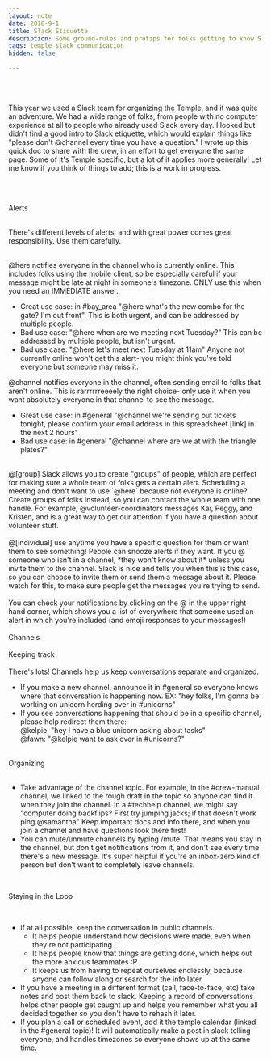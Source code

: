 ```yaml
---
layout: note
date: 2018-9-1
title: Slack Etiquette
description: Some ground-rules and protips for folks getting to know Slack, which I wrote while working with a bug group of Slack n00bs.
tags: temple slack communication
hidden: false

---
```


<br><br>

<div class='txt-em'> This year we used a Slack team for organizing the Temple, and it was quite an adventure. We had a wide range of folks, from people with no computer experience at all to people who already used Slack every day. I looked but didn't find a good intro to Slack etiquette, which would explain things like "please don't @channel every time you have a question." I wrote up this quick doc to share with the crew, in an effort to get everyone the same page. Some of it's Temple specific, but a lot of it applies more generally! Let me know if you think of things to add; this is a work in progress. </div>

<br><br>

<div class='txt-h3'>Alerts</div>

<br>

There's different levels of alerts, and with great power comes great responsibility. Use them carefully.

<br>

<div>
  <span class='txt-code'>@here</span> notifies everyone in the channel who is currently online. This includes folks using the mobile client, so be especially careful if your message might be late at night in someone's timezone. ONLY use this when you need an IMMEDIATE answer. 

  <ul class='txt-ul'>
    <li class='txt-li'>Great use case: in #bay_area "@here what's the new combo for the gate? I'm out front". This is both urgent, and can be addressed by multiple people.</li>
    <li class='txt-li'>Bad use case: "@here when are we meeting next Tuesday?" This can be addressed by multiple people, but isn't urgent.</li>
    <li class='txt-li'>Bad use case: "@here let's meet next Tuesday at 11am" Anyone not currently online won't get this alert- you might think you've told everyone but someone may miss it.</li>
  </ul>
</div>

<div>
  <span class='txt-code'>@channel</span> notifies everyone in the channel, often sending email to folks that aren't online. This is rarrrrrreeeely the right choice- only use it when you want absolutely everyone in that channel to see the message.

  <ul class='txt-ul'>
    <li class='txt-li'>Great use case: in #general "@channel we're sending out tickets tonight, please confirm your email address in this spreadsheet [link] in the next 2 hours"</li>
    <li class='txt-li'>Bad use case: in #general "@channel where are we at with the triangle plates?"</li>
  </ul>
</div>
<br>

<div>
  <span class='txt-code'>@[group]</span> Slack allows you to create "groups" of people, which are perfect for making sure a whole team of folks gets a certain alert. Scheduling a meeting and don't want to use `@here` because not everyone is online? Create groups of folks instead, so you can contact the whole team with one handle. For example, @volunteer-coordinators messages Kai, Peggy, and Kristen, and is a great way to get our attention if you have a question about volunteer stuff.
</div>

<br>

<div>
  <span class='txt-code'>@[individual]</span> use anytime you have a specific question for them or want them to see something! People can snooze alerts if they want. If you @ someone who isn't in a channel, *they won't know about it* unless you invite them to the channel. Slack is nice and tells you when this is this case, so you can choose to invite them or send them a message about it. Please watch for this, to make sure people get the messages you're trying to send.
</div>

<br>

<div>
You can check your notifications by clicking on the <span class='txt-code'>@</span> in the upper right hand corner, which shows you a list of everywhere that someone used an alert in which you're included (and emoji responses to your messages!)
</div>

<br>

<div class='txt-h3'>Channels</div>

<br>

<div class='txt-bold'>Keeping track</div>

<br>

<div>
  There's lots! Channels help us keep conversations separate and organized. 
</div>

<ul class='txt-ul'>

  <li class='txt-li'> If you make a new channel, announce it in #general so everyone knows where that conversation is happening now. EX: "hey folks, I'm gonna be working on unicorn herding over in #unicorns"</li>



  <li class='txt-li'>If you see conversations happening that should be in a specific channel, please help redirect them there:
  <br>
  <span class='txt-code'>@kelpie: "hey I have a blue unicorn asking about tasks"<br>@fawn: "@kelpie want to ask over in #unicorns?"</span>
  </li>
</ul>

<br>

<div class='txt-bold'>Organizing</div>

<br>

<ul class='txt-ul'>
  <li class='txt-li'>Take advantage of the channel topic. For example, in the #crew-manual channel, we linked to the rough draft in the topic so anyone can find it when they join the channel. In a <span class='txt-code'>#techhelp</span> channel, we might say "computer doing backflips? First try jumping jacks; if that doesn't work ping @samantha" Keep important docs and info there, and when you join a channel and have questions look there first!</li>

  <li class='txt-li'>You can mute/unmute channels by typing <span class='txt-code'>/mute</span>. That means you stay in the channel, but don't get notifications from it, and don't see every time there's a new message. It's super helpful if you're an inbox-zero kind of person but don't want to completely leave channels.</li>

</ul>
<br>

<span class='txt-h3'>Staying in the Loop</span>

<br>

<ul class='txt-ul'>
  <li class='txt-li'>if at all possible, keep the conversation in public channels.
    <ul class='txt-ul'>
      <li class='txt-li'>It helps people understand how decisions were made, even when they're not participating  </li>
      <li class='txt-li'>It helps people know that things are getting done, which helps out the more anxious teammates :P </li>
      <li class='txt-li'>It keeps us from having to repeat ourselves endlessly, because anyone can follow along or search for the info later </li>
    </ul>
  </li>

  <li class='txt-li'>If you have a meeting in a different format (call, face-to-face, etc) take notes and post them back to slack. Keeping a record of conversations helps other people get caught up and helps you remember what you all decided together so you don't have to rehash it later.</li>

  <li class='txt-li'>If you plan a call or scheduled event, add it the temple calendar (linked in the #general topic)! It will automatically make a post in slack telling everyone, and handles timezones so everyone shows up at the same time.</li>
</ul>
